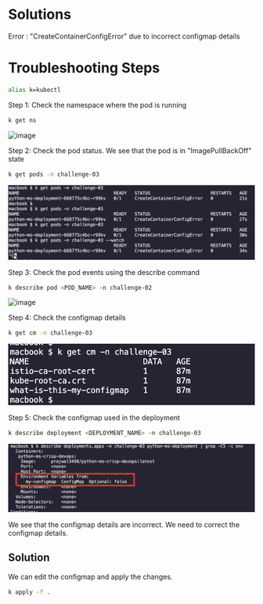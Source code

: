 # Solutions 

Error : "CreateContainerConfigError" due to incorrect configmap details

# Troubleshooting Steps

```bash
alias k=kubectl
```

Step 1: Check the namespace where the pod is running
```bash
k get ns
```
![image](../images/Challenge_03/ch1_01.png)

Step 2: Check the pod status. We see that the pod is in "ImagePullBackOff" state
```bash
k get pods -n challenge-03
```
![image](../images/Challenge_03/ch3_02.png)

Step 3: Check the pod events using the describe command
```bash
k describe pod <POD_NAME> -n challenge-02
```
![image](../images/Challenge_03/ch1_03.png)

Step 4: Check the configmap details
```bash
k get cm -n challenge-03
```
![image](../images/Challenge_03/ch3_04.png)

Step 5: Check the configmap used in the deployment
```bash
k describe deployment <DEPLOYMENT_NAME> -n challenge-03
```
![image](../images/Challenge_03/ch3_05.png)

We see that the configmap details are incorrect. We need to correct the configmap details.

## Solution

We can edit the configmap and apply the changes.

```bash
k apply -f . 
```